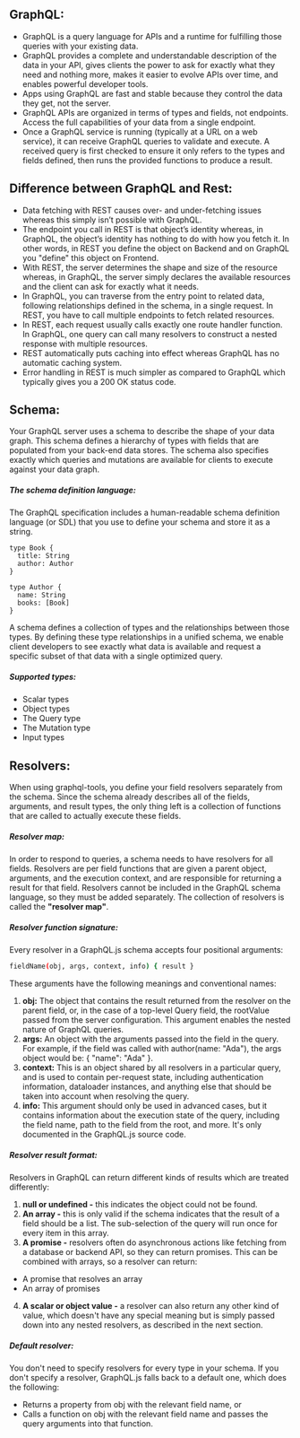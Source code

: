 ## GraphQL:

- GraphQL is a query language for APIs and a runtime for fulfilling those queries with your existing data.
- GraphQL provides a complete and understandable description of the data in your API, gives clients the power to ask for exactly what they need and nothing more, makes it easier to evolve APIs over time, and enables powerful developer tools.
- Apps using GraphQL are fast and stable because they control the data they get, not the server. 
- GraphQL APIs are organized in terms of types and fields, not endpoints. Access the full capabilities of your data from a single endpoint.
- Once a GraphQL service is running (typically at a URL on a web service), it can receive GraphQL queries to validate and execute. A received query is first checked to ensure it only refers to the types and fields defined, then runs the provided functions to produce a result.

## Difference between GraphQL and Rest:

- Data fetching with REST causes over- and under-fetching issues whereas this simply isn’t possible with GraphQL.
- The endpoint you call in REST is that object’s identity whereas, in GraphQL, the object’s identity has nothing to do with how you fetch it. In other words, in REST you define the object on Backend and on GraphQL you "define" this object on Frontend.
- With REST, the server determines the shape and size of the resource whereas, in GraphQL, the server simply declares the available resources and the client can ask for exactly what it needs.
- In GraphQL, you can traverse from the entry point to related data, following relationships defined in the schema, in a single request. In REST, you have to call multiple endpoints to fetch related resources.
- In REST, each request usually calls exactly one route handler function. In GraphQL, one query can call many resolvers to construct a nested response with multiple resources.
- REST automatically puts caching into effect whereas GraphQL has no automatic caching system.
- Error handling in REST is much simpler as compared to GraphQL which typically gives you a 200 OK status code.

## Schema:

Your GraphQL server uses a schema to describe the shape of your data graph. This schema defines a hierarchy of types with fields that are populated from your back-end data stores. The schema also specifies exactly which queries and mutations are available for clients to execute against your data graph.

##### The schema definition language:

The GraphQL specification includes a human-readable schema definition language (or SDL) that you use to define your schema and store it as a string.
```
type Book {
  title: String
  author: Author
}

type Author {
  name: String
  books: [Book]
}
```
A schema defines a collection of types and the relationships between those types. By defining these type relationships in a unified schema, we enable client developers to see exactly what data is available and request a specific subset of that data with a single optimized query.

##### Supported types:

- Scalar types
- Object types
- The Query type
- The Mutation type
- Input types

## Resolvers:

When using graphql-tools, you define your field resolvers separately from the schema. Since the schema already describes all of the fields, arguments, and result types, the only thing left is a collection of functions that are called to actually execute these fields.

##### Resolver map:

In order to respond to queries, a schema needs to have resolvers for all fields. Resolvers are per field functions that are given a parent object, arguments, and the execution context, and are responsible for returning a result for that field. Resolvers cannot be included in the GraphQL schema language, so they must be added separately. The collection of resolvers is called the **"resolver map"**.

##### Resolver function signature:

Every resolver in a GraphQL.js schema accepts four positional arguments:

```sh
fieldName(obj, args, context, info) { result }
```

These arguments have the following meanings and conventional names:

1. **obj:** The object that contains the result returned from the resolver on the parent field, or, in the case of a top-level Query field, the rootValue passed from the server configuration. This argument enables the nested nature of GraphQL queries.
2. **args:** An object with the arguments passed into the field in the query. For example, if the field was called with author(name: "Ada"), the args object would be: { "name": "Ada" }.
3. **context:** This is an object shared by all resolvers in a particular query, and is used to contain per-request state, including authentication information, dataloader instances, and anything else that should be taken into account when resolving the query.
4. **info:** This argument should only be used in advanced cases, but it contains information about the execution state of the query, including the field name, path to the field from the root, and more. It's only documented in the GraphQL.js source code.

##### Resolver result format:

Resolvers in GraphQL can return different kinds of results which are treated differently:

1. **null or undefined -** this indicates the object could not be found.
2. **An array -** this is only valid if the schema indicates that the result of a field should be a list. The sub-selection of the query will run once for every item in this array.
3. **A promise -** resolvers often do asynchronous actions like fetching from a database or backend API, so they can return promises. This can be combined with arrays, so a resolver can return:

- A promise that resolves an array
- An array of promises
4. **A scalar or object value -** a resolver can also return any other kind of value, which doesn't have any special meaning but is simply passed down into any nested resolvers, as described in the next section.


##### Default resolver:

You don't need to specify resolvers for every type in your schema. If you don't specify a resolver, GraphQL.js falls back to a default one, which does the following:

- Returns a property from obj with the relevant field name, or
- Calls a function on obj with the relevant field name and passes the query arguments into that function.

